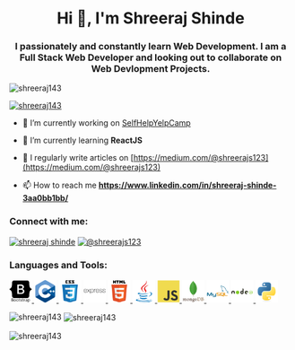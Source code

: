 <h1 align="center">Hi 👋, I'm Shreeraj Shinde</h1>
<h3 align="center">I passionately and constantly learn Web Development. I am a Full Stack Web Developer and looking out to collaborate on Web Devlopment Projects.</h3>

<p align="left"> <img src="https://komarev.com/ghpvc/?username=shreeraj143&label=Profile%20views&color=0e75b6&style=flat" alt="shreeraj143" /> </p>

<p align="left"> <a href="https://github.com/ryo-ma/github-profile-trophy"><img src="https://github-profile-trophy.vercel.app/?username=shreeraj143" alt="shreeraj143" /></a> </p>

- 🔭 I’m currently working on [SelfHelpYelpCamp](https://selfhelpyelpcamp.onrender.com)

- 🌱 I’m currently learning **ReactJS**

- 📝 I regularly write articles on [https://medium.com/@shreerajs123](https://medium.com/@shreerajs123)

- 📫 How to reach me **https://www.linkedin.com/in/shreeraj-shinde-3aa0bb1bb/**

<h3 align="left">Connect with me:</h3>
<p align="left">
<a href="https://linkedin.com/in/shreeraj shinde" target="blank"><img align="center" src="https://raw.githubusercontent.com/rahuldkjain/github-profile-readme-generator/master/src/images/icons/Social/linked-in-alt.svg" alt="shreeraj shinde" height="30" width="40" /></a>
<a href="https://medium.com/@shreerajs123" target="blank"><img align="center" src="https://raw.githubusercontent.com/rahuldkjain/github-profile-readme-generator/master/src/images/icons/Social/medium.svg" alt="@shreerajs123" height="30" width="40" /></a>
</p>

<h3 align="left">Languages and Tools:</h3>
<p align="left"> <a href="https://getbootstrap.com" target="_blank" rel="noreferrer"> <img src="https://raw.githubusercontent.com/devicons/devicon/master/icons/bootstrap/bootstrap-plain-wordmark.svg" alt="bootstrap" width="40" height="40"/> </a> <a href="https://www.w3schools.com/cpp/" target="_blank" rel="noreferrer"> <img src="https://raw.githubusercontent.com/devicons/devicon/master/icons/cplusplus/cplusplus-original.svg" alt="cplusplus" width="40" height="40"/> </a> <a href="https://www.w3schools.com/css/" target="_blank" rel="noreferrer"> <img src="https://raw.githubusercontent.com/devicons/devicon/master/icons/css3/css3-original-wordmark.svg" alt="css3" width="40" height="40"/> </a> <a href="https://expressjs.com" target="_blank" rel="noreferrer"> <img src="https://raw.githubusercontent.com/devicons/devicon/master/icons/express/express-original-wordmark.svg" alt="express" width="40" height="40"/> </a> <a href="https://www.w3.org/html/" target="_blank" rel="noreferrer"> <img src="https://raw.githubusercontent.com/devicons/devicon/master/icons/html5/html5-original-wordmark.svg" alt="html5" width="40" height="40"/> </a> <a href="https://www.java.com" target="_blank" rel="noreferrer"> <img src="https://raw.githubusercontent.com/devicons/devicon/master/icons/java/java-original.svg" alt="java" width="40" height="40"/> </a> <a href="https://developer.mozilla.org/en-US/docs/Web/JavaScript" target="_blank" rel="noreferrer"> <img src="https://raw.githubusercontent.com/devicons/devicon/master/icons/javascript/javascript-original.svg" alt="javascript" width="40" height="40"/> </a> <a href="https://www.mongodb.com/" target="_blank" rel="noreferrer"> <img src="https://raw.githubusercontent.com/devicons/devicon/master/icons/mongodb/mongodb-original-wordmark.svg" alt="mongodb" width="40" height="40"/> </a> <a href="https://www.mysql.com/" target="_blank" rel="noreferrer"> <img src="https://raw.githubusercontent.com/devicons/devicon/master/icons/mysql/mysql-original-wordmark.svg" alt="mysql" width="40" height="40"/> </a> <a href="https://nodejs.org" target="_blank" rel="noreferrer"> <img src="https://raw.githubusercontent.com/devicons/devicon/master/icons/nodejs/nodejs-original-wordmark.svg" alt="nodejs" width="40" height="40"/> </a> <a href="https://www.python.org" target="_blank" rel="noreferrer"> <img src="https://raw.githubusercontent.com/devicons/devicon/master/icons/python/python-original.svg" alt="python" width="40" height="40"/> </a> </p>

<p><img align="left" src="https://github-readme-stats.vercel.app/api/top-langs?username=shreeraj143&show_icons=true&locale=en&layout=compact" alt="shreeraj143" /></p>

<p>&nbsp;<img align="center" src="https://github-readme-stats.vercel.app/api?username=shreeraj143&show_icons=true&locale=en" alt="shreeraj143" /></p>

<p><img align="center" src="https://github-readme-streak-stats.herokuapp.com/?user=shreeraj143&" alt="shreeraj143" /></p>

